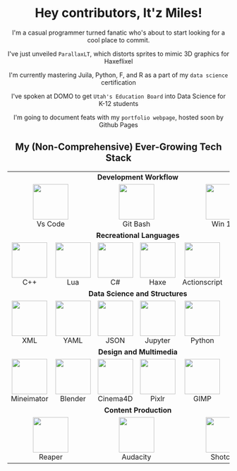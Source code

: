 <div align="center">
 
# Hey contributors, It'z Miles! 

I'm a casual programmer turned fanatic who's about to start looking for a cool place to commit.

I've just unveiled `ParallaxLT`, which distorts sprites to mimic 3D graphics for Haxeflixel

I'm currently mastering Juila, Python, F, and R as a part of my `data science` certification

I've spoken at DOMO to get `Utah's Education Board` into Data Science for  K-12 students

I'm going to document feats with my `portfolio webpage`, hosted soon by Github Pages

<h2>My (Non-Comprehensive) Ever-Growing Tech Stack</h2>

<table align="center">
    <tr>
    <td colspan="6" align="center"><b>Development Workflow</b></td>
  </tr>
  <tr>
    <td colspan="2"  align = "center"><img src="https://upload.wikimedia.org/wikipedia/commons/9/9a/Visual_Studio_Code_1.35_icon.svg" width="80px"><br>Vs Code</td>
    <td colspan="2"  align = "center"><img src="https://git-scm.com/images/logos/downloads/Git-Icon-1788C.png" width="80px"><br> Git Bash</td>
    <td colspan="2" align = "center"><img src="https://upload.wikimedia.org/wikipedia/commons/4/48/Windows_logo_-_2012_%28dark_blue%29.svg" width="80px"><br> Win 10</td>
  </tr>
  <tr>
    <td colspan="6" align="center"><b>Recreational Languages</b></td>
  </tr>
  <tr>
    <td align="center"><img src="https://upload.wikimedia.org/wikipedia/commons/1/18/ISO_C%2B%2B_Logo.svg" width="80px"><br>C++</td>
    <td align="center"><img src="https://user-images.githubusercontent.com/95124554/191063293-b7c76e95-cebf-4c4b-b158-a24715c6b0f2.svg" width="80px"><br>Lua</td>
    <td align="center"><img src="https://upload.wikimedia.org/wikipedia/commons/b/bd/Logo_C_sharp.svg" width="80px"><br>C#</td>
    <td align="center"><img src="https://user-images.githubusercontent.com/95124554/191063307-965fb282-27f4-4384-a49d-cd00f32e0f5b.svg" width="80px"><br>Haxe</td>
    <td align="center"><img src="https://user-images.githubusercontent.com/95124554/191063298-8e808d28-0a7f-46a1-a859-29e00c43c3c2.svg" width="80px"><br>Actionscript</td>
    <td align="center"><img src="https://user-images.githubusercontent.com/95124554/191063303-3512cc5c-9cb7-4206-9943-556764652d3f.svg" width="80px"><br>Javascript</td>
  </tr>
    <tr>
    <td colspan="6" align="center"><b>Data Science and Structures</b></td>
  </tr>
  <tr>
    <td align="center"><img src="https://user-images.githubusercontent.com/95124554/191063288-7796e55e-5ed3-4d11-8fa8-d93ee102b58b.svg" width="80px"><br>XML</td>
     <td align="center"><img src="https://upload.wikimedia.org/wikipedia/commons/thumb/5/5a/Official_YAML_Logo.svg/261px-Official_YAML_Logo.svg.png" width="80px"><br>YAML</td>
    <td align="center"><img src="https://user-images.githubusercontent.com/95124554/191063284-1381c6be-38db-4d61-915e-1703009843b9.svg" width="80px"><br>JSON</td>
    <td align="center"><img src="https://upload.wikimedia.org/wikipedia/commons/3/38/Jupyter_logo.svg" height="80px"><br>Jupyter</td>
    <td align="center"><img src="https://upload.wikimedia.org/wikipedia/commons/c/c3/Python-logo-notext.svg" width="80px"><br>Python</td>
    <td align="center"><img src="https://www.r-project.org/logo/Rlogo.svg" width="80px"><br>R</td>

  </tr>

  <tr>
    <td colspan="6" align="center"><b>Design and Multimedia</b></td>
  </tr>
  <tr>
    <td align="center"><img src="https://i.imgur.com/nYPi7RB.png" width="80px"><br>Mineimator</td>
    <td align="center"><img src="https://user-images.githubusercontent.com/95124554/191087697-da536393-9993-4aea-bc8b-a1a2d7021b92.png" width="80px"><br>Blender</td>
    <td align="center"><img src="https://upload.wikimedia.org/wikipedia/en/d/d8/C4D_Logo.png" width="80px"><br>Cinema4D</td>
    <td align="center"><img src="https://pixlr.com/favicon.svg" width="80px"><br>Pixlr</td>
    <td align="center"><img src="https://upload.wikimedia.org/wikipedia/commons/4/45/The_GIMP_icon_-_gnome.svg" width="80px"><br>GIMP</td>
     <td align="center"><img src="https://www.piskelapp.com/static/resources/favicon.png" width="80px"><br>Piskel</td>
  </tr>

  <tr>
    <td colspan="6" align="center"><b>Content Production</b></td>
  </tr>
  <tr>
    <td colspan="2"  align="center"><img src="https://avatars.githubusercontent.com/u/15986773" width="80px"><br>Reaper</td>
    <td colspan="2"  align="center"><img src="https://upload.wikimedia.org/wikipedia/commons/thumb/5/53/Audacity.svg/1024px-Audacity.svg.png" width="80px"><br>Audacity</td>
    <td colspan="2"  align="center"><img src="https://static.wikia.nocookie.net/logopedia/images/1/1c/Shotcut_icon.svg/revision/latest?cb=20231204173533" width="80px"><br>Shotcut</td>

  </tr>
</table>

<!--
<h2>Some of my Public Statistics</h2>

| ![Top Langs](https://github-readme-stats.vercel.app/api/top-langs/?username=itz-miles&layout=compact&show_icons=true&title_color=fff&icon_color=79ff97&text_color=C9D1D9&bg_color=21262D&count_private=true) | ![](https://komarev.com/ghpvc/?username=itz-miles&label=PROFILE+VIEWS:&style=flat-square) <br> ![YouTube Channel Subscribers](https://img.shields.io/youtube/channel/subscribers/UCiJn3MxuIm8299uy34kTLHQ?label=YOUTUBE%20SUBSCRIBERS&style=flat-square) <br> ![Twitter Follow](https://img.shields.io/twitter/follow/Itz_MilesDev?color=%2300ccff&label=FOLLOW%20%40It%27zMilesDev&logo=twitter&logoColor=%2300ccff&style=flat-square) <br> ![GitHub followers](https://img.shields.io/github/followers/Itz-Miles?color=ffffff&label=FOLLOW%20Itz-Miles&logo=github&logoColor=ffffff&style=flat-square) |
| :---: | :---: |
| Top Languages | My Socials |
-->

</div>
